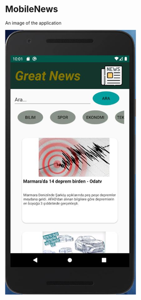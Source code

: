 # MobileNews

An image of the application 

![Image - MobileNews](https://github.com/berk-demirci-bimu/MobileNews/blob/master/image_of_app.jpg)
